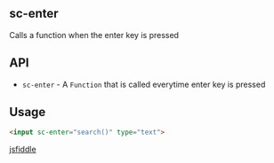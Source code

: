 ## sc-enter

Calls a function when the enter key is pressed

## API

- `sc-enter` - A `Function` that is called everytime enter key is pressed

## Usage

```html
<input sc-enter="search()" type="text">
```

[jsfiddle]()
